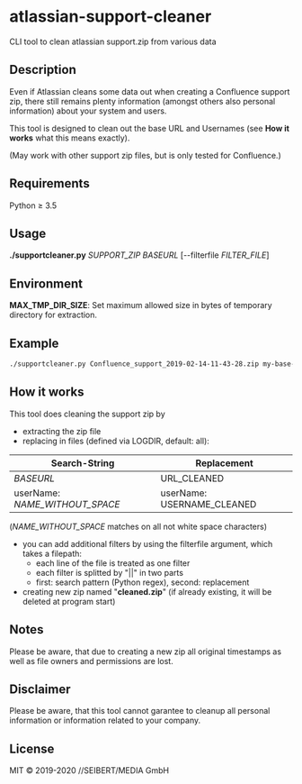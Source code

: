 # atlassian-support-cleaner
CLI tool to clean atlassian support.zip from various data

Description
---

Even if Atlassian cleans some data out when creating a Confluence support zip, there still remains plenty information (amongst others also personal information) about your system and users.

This tool is designed to clean out the base URL and Usernames (see **How it works** what this means exactly). 

(May work with other support zip files, but is only tested for Confluence.)

Requirements
---

Python &ge; 3.5


Usage
--- 

**./supportcleaner.py** _SUPPORT_ZIP_ _BASEURL_ [--filterfile _FILTER_FILE_]

Environment
---
**MAX_TMP_DIR_SIZE**: Set maximum allowed size in bytes of temporary directory for extraction.

Example
---
```bash
./supportcleaner.py Confluence_support_2019-02-14-11-43-28.zip my-base-url.net
```

How it works
---

This tool does cleaning the support zip by
- extracting the zip file
- replacing in files (defined via LOGDIR, default: all):

|Search-String|Replacement|
|---|---|
|_BASEURL_|URL_CLEANED|
|userName: _NAME_WITHOUT_SPACE_|userName: USERNAME_CLEANED|

(_NAME_WITHOUT_SPACE_ matches on all not white space characters)

- you can add additional filters by using the filterfile argument, which takes a filepath:
  - each line of the file is treated as one filter
  - each filter is splitted by "||" in two parts
  - first: search pattern (Python regex), second: replacement
- creating new zip named "**cleaned.zip**" (if already existing, it will be deleted at program start)

Notes
---

Please be aware, that due to creating a new zip all original timestamps as well as file owners and permissions are lost.

Disclaimer
---

Please be aware, that this tool cannot garantee to cleanup all personal information or information related to your company.

License
---

MIT &copy; 2019-2020 //SEIBERT/MEDIA GmbH